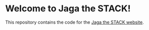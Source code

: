 # Welcome to Jaga the STACK!

This repository contains the code for the [Jaga the STACK website](https://jts.tech.gov.sg/). 
